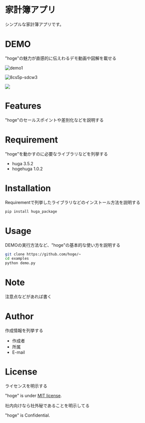 # 家計簿アプリ
 
シンプルな家計簿アプリです。
 
# DEMO
 
"hoge"の魅力が直感的に伝えわるデモ動画や図解を載せる

![demo1](https://raw.github.com/wiki/nankichi/kakeibo/images/e1ojo-0icuf.gif)

![8cs5p-sdcw3](https://user-images.githubusercontent.com/69752179/187068202-457fc39d-1819-4f04-9bec-b0733d5dc50f.gif)

<img src="https://user-images.githubusercontent.com/69752179/187068202-457fc39d-1819-4f04-9bec-b0733d5dc50f.gif" width="(px)">
 
# Features
 
"hoge"のセールスポイントや差別化などを説明する
 
# Requirement
 
"hoge"を動かすのに必要なライブラリなどを列挙する
 
* huga 3.5.2
* hogehuga 1.0.2
 
# Installation
 
Requirementで列挙したライブラリなどのインストール方法を説明する
 
```bash
pip install huga_package
```
 
# Usage
 
DEMOの実行方法など、"hoge"の基本的な使い方を説明する
 
```bash
git clone https://github.com/hoge/~
cd examples
python demo.py
```
 
# Note
 
注意点などがあれば書く
 
# Author
 
作成情報を列挙する
 
* 作成者
* 所属
* E-mail
 
# License
ライセンスを明示する
 
"hoge" is under [MIT license](https://en.wikipedia.org/wiki/MIT_License).
 
社内向けなら社外秘であることを明示してる
 
"hoge" is Confidential.
